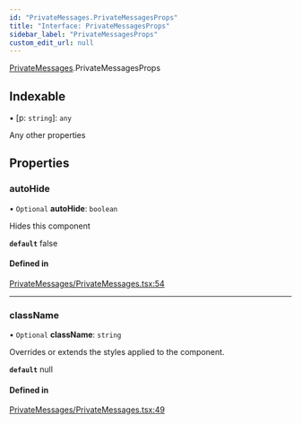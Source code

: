 ```yaml
---
id: "PrivateMessages.PrivateMessagesProps"
title: "Interface: PrivateMessagesProps"
sidebar_label: "PrivateMessagesProps"
custom_edit_url: null
---
```


[PrivateMessages](../modules/PrivateMessages.md).PrivateMessagesProps

## Indexable

▪ [p: `string`]: `any`

Any other properties

## Properties

### autoHide

• `Optional` **autoHide**: `boolean`

Hides this component

**`default`** false

#### Defined in

[PrivateMessages/PrivateMessages.tsx:54](https://github.com/selfcommunity/community-ui/blob/de7e3c8/packages/sc-templates/src/components/PrivateMessages/PrivateMessages.tsx#L54)

___

### className

• `Optional` **className**: `string`

Overrides or extends the styles applied to the component.

**`default`** null

#### Defined in

[PrivateMessages/PrivateMessages.tsx:49](https://github.com/selfcommunity/community-ui/blob/de7e3c8/packages/sc-templates/src/components/PrivateMessages/PrivateMessages.tsx#L49)
